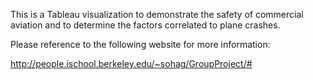 This is a Tableau visualization to demonstrate the safety of commercial aviation and to determine the factors correlated to plane crashes.

Please reference to the following website for more information:

http://people.ischool.berkeley.edu/~sohag/GroupProject/#